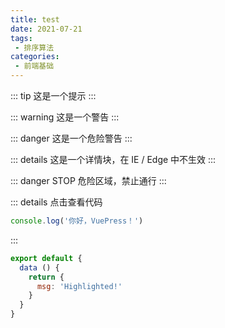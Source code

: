 ```yaml
---
title: test
date: 2021-07-21
tags:
 - 排序算法
categories: 
 - 前端基础
---
```



::: tip
这是一个提示
:::

::: warning
这是一个警告
:::

::: danger
这是一个危险警告
:::

::: details
这是一个详情块，在 IE / Edge 中不生效
:::

::: danger STOP
危险区域，禁止通行
:::

::: details 点击查看代码
```js
console.log('你好，VuePress！')
```
:::

``` js {4}
export default {
  data () {
    return {
      msg: 'Highlighted!'
    }
  }
}
```
